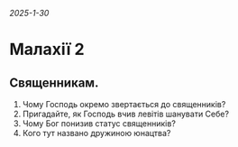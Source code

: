 
_2025-1-30_

# Малахії 2

## Священникам.
1. Чому Господь окремо звертається до священників?
2. Пригадайте, як Господь вчив левітів шанувати Себе?
3. Чому Бог понизив статус священників?
4. Кого тут названо дружиною юнацтва?

